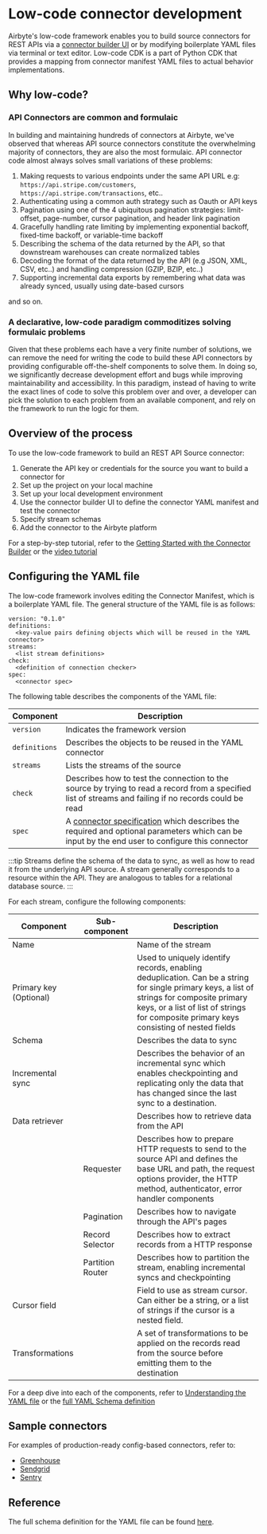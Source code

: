 # Low-code connector development

Airbyte's low-code framework enables you to build source connectors for REST APIs via a [connector builder UI](../connector-builder-ui/overview.md) or by modifying boilerplate YAML files via terminal or text editor. Low-code CDK is a part of Python CDK that provides a mapping from connector manifest YAML files to actual behavior implementations.

## Why low-code?

### API Connectors are common and formulaic

In building and maintaining hundreds of connectors at Airbyte, we've observed that whereas API source connectors constitute the overwhelming majority of connectors, they are also the most formulaic. API connector code almost always solves small variations of these problems:

1. Making requests to various endpoints under the same API URL e.g: `https://api.stripe.com/customers`, `https://api.stripe.com/transactions`, etc..
2. Authenticating using a common auth strategy such as Oauth or API keys
3. Pagination using one of the 4 ubiquitous pagination strategies: limit-offset, page-number, cursor pagination, and header link pagination
4. Gracefully handling rate limiting by implementing exponential backoff, fixed-time backoff, or variable-time backoff
5. Describing the schema of the data returned by the API, so that downstream warehouses can create normalized tables
6. Decoding the format of the data returned by the API (e.g JSON, XML, CSV, etc..) and handling compression (GZIP, BZIP, etc..)
7. Supporting incremental data exports by remembering what data was already synced, usually using date-based cursors

and so on.

### A declarative, low-code paradigm commoditizes solving formulaic problems

Given that these problems each have a very finite number of solutions, we can remove the need for writing the code to build these API connectors by providing configurable off-the-shelf components to solve them. In doing so, we significantly decrease development effort and bugs while improving maintainability and accessibility. In this paradigm, instead of having to write the exact lines of code to solve this problem over and over, a developer can pick the solution to each problem from an available component, and rely on the framework to run the logic for them.



## Overview of the process

To use the low-code framework to build an REST API Source connector:

1. Generate the API key or credentials for the source you want to build a connector for
2. Set up the project on your local machine
3. Set up your local development environment
4. Use the connector builder UI to define the connector YAML manifest and test the connector
5. Specify stream schemas
6. Add the connector to the Airbyte platform

For a step-by-step tutorial, refer to the [Getting Started with the Connector Builder](../connector-builder-ui/tutorial.mdx) or the [video tutorial](https://youtu.be/i7VSL2bDvmw)

## Configuring the YAML file

The low-code framework involves editing the Connector Manifest, which is a boilerplate YAML file. The general structure of the YAML file is as follows:

```
version: "0.1.0"
definitions:
  <key-value pairs defining objects which will be reused in the YAML connector>
streams:
  <list stream definitions>
check:
  <definition of connection checker>
spec:
  <connector spec>
```

The following table describes the components of the YAML file:

| Component     | Description                                                                                                                                                                                                                          |
| ------------- | ------------------------------------------------------------------------------------------------------------------------------------------------------------------------------------------------------------------------------------ |
| `version`     | Indicates the framework version                                                                                                                                                                                                      |
| `definitions` | Describes the objects to be reused in the YAML connector                                                                                                                                                                             |
| `streams`     | Lists the streams of the source                                                                                                                                                                                                      |
| `check`       | Describes how to test the connection to the source by trying to read a record from a specified list of streams and failing if no records could be read                                                                               |
| `spec`        | A [connector specification](../../understanding-airbyte/airbyte-protocol#actor-specification) which describes the required and optional parameters which can be input by the end user to configure this connector |

:::tip
Streams define the schema of the data to sync, as well as how to read it from the underlying API source. A stream generally corresponds to a resource within the API. They are analogous to tables for a relational database source.
:::

For each stream, configure the following components:

| Component              | Sub-component    | Description                                                                                                                                                                                                                           |
| ---------------------- | ---------------- | ------------------------------------------------------------------------------------------------------------------------------------------------------------------------------------------------------------------------------------- |
| Name                   |                  | Name of the stream                                                                                                                                                                                                                    |
| Primary key (Optional) |                  | Used to uniquely identify records, enabling deduplication. Can be a string for single primary keys, a list of strings for composite primary keys, or a list of list of strings for composite primary keys consisting of nested fields |
| Schema                 |                  | Describes the data to sync                                                                                                                                                                                                            |
| Incremental sync       |                  | Describes the behavior of an incremental sync which enables checkpointing and replicating only the data that has changed since the last sync to a destination.                                                                        |
| Data retriever         |                  | Describes how to retrieve data from the API                                                                                                                                                                                           |
|                        | Requester        | Describes how to prepare HTTP requests to send to the source API and defines the base URL and path, the request options provider, the HTTP method, authenticator, error handler components                                            |
|                        | Pagination       | Describes how to navigate through the API's pages                                                                                                                                                                                     |
|                        | Record Selector  | Describes how to extract records from a HTTP response                                                                                                                                                                                 |
|                        | Partition Router | Describes how to partition the stream, enabling incremental syncs and checkpointing                                                                                                                                                   |
| Cursor field           |                  | Field to use as stream cursor. Can either be a string, or a list of strings if the cursor is a nested field.                                                                                                                          |
| Transformations        |                  | A set of transformations to be applied on the records read from the source before emitting them to the destination                                                                                                                    |

For a deep dive into each of the components, refer to [Understanding the YAML file](./understanding-the-yaml-file/yaml-overview.md) or the [full YAML Schema definition](https://github.com/airbytehq/airbyte-python-cdk/blob/main/airbyte_cdk/sources/declarative/declarative_component_schema.yaml)


## Sample connectors

For examples of production-ready config-based connectors, refer to:

- [Greenhouse](https://github.com/airbytehq/airbyte/tree/master/airbyte-integrations/connectors/source-greenhouse/manifest.yaml)
- [Sendgrid](https://github.com/airbytehq/airbyte/blob/master/airbyte-integrations/connectors/source-sendgrid/manifest.yaml)
- [Sentry](https://github.com/airbytehq/airbyte/blob/master/airbyte-integrations/connectors/source-sentry/manifest.yaml)

## Reference

The full schema definition for the YAML file can be found [here](https://raw.githubusercontent.com/airbytehq/airbyte-python-cdk/main/airbyte_cdk/sources/declarative/declarative_component_schema.yaml).
